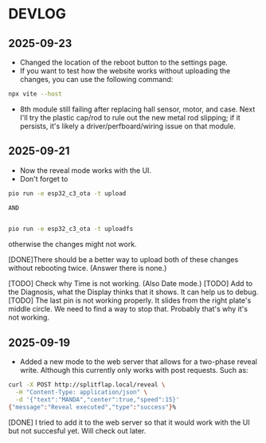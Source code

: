 # DEVLOG

## 2025-09-23

- Changed the location of the reboot button to the settings page.
- If you want to test how the website works without uploading the changes, you can use the following command:

```zsh
npx vite --host 
```

- 8th module still failing after replacing hall sensor, motor, and case. Next I'll try the plastic cap/rod to rule out the new metal rod slipping; if it persists, it's likely a driver/perfboard/wiring issue on that module.

## 2025-09-21

- Now the reveal mode works with the UI.
- Don't forget to

```bash
pio run -e esp32_c3_ota -t upload

AND


pio run -e esp32_c3_ota -t uploadfs
```

otherwise the changes might not work.

[DONE]There should be a better way to upload both of these changes without rebooting twice. (Answer there is none.)

[TODO] Check why Time is not working. (Also Date mode.)
[TODO] Add to the Diagnosis, what the Display thinks that it shows. It can help us to debug.
[TODO] The last pin is not working properly. It slides from the right plate's middle circle. We need to find a way to stop that. Probably that's why it's not working.

## 2025-09-19

- Added a new mode to the web server that allows for a two-phase reveal write. Although this currently only works with post requests. Such as:

```bash
curl -X POST http://splitflap.local/reveal \
  -H "Content-Type: application/json" \
  -d '{"text":"MANDA","center":true,"speed":15}'
{"message":"Reveal executed","type":"success"}%    
```

[DONE] I tried to add it to the web server so that it would work with the UI but not succesful yet. Will check out later.
